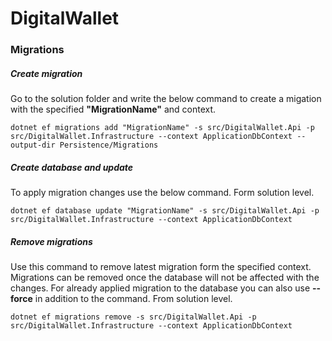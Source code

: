 # DigitalWallet

### Migrations

##### Create migration

Go to the solution folder and write the below command to create a migation with the specified <b>"MigrationName"</b> and context.

```
dotnet ef migrations add "MigrationName" -s src/DigitalWallet.Api -p src/DigitalWallet.Infrastructure --context ApplicationDbContext --output-dir Persistence/Migrations
```

##### Create database and update

To apply migration changes use the below command.
Form solution level.

```
dotnet ef database update "MigrationName" -s src/DigitalWallet.Api -p src/DigitalWallet.Infrastructure --context ApplicationDbContext
```

##### Remove migrations

Use this command to remove latest migration form the specified context. Migrations can be removed once the database will not be affected with the changes. For already applied migration to the database you can also use <b>--force</b> in addition to the command.
From solution level.

```
dotnet ef migrations remove -s src/DigitalWallet.Api -p src/DigitalWallet.Infrastructure --context ApplicationDbContext
```
